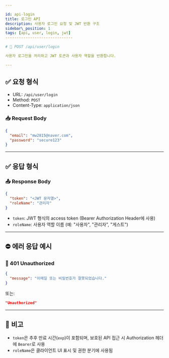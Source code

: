 ```yaml
---

id: api-login
title: 로그인 API
description: 사용자 로그인 요청 및 JWT 반환 구조
sidebar\_position: 1
tags: [api, user, login, jwt]
------------------------------

# 🔐 POST /api/user/login

사용자 로그인을 처리하고 JWT 토큰과 사용자 역할을 반환합니다.

---
```


## ✅ 요청 형식

* URL: `/api/user/login`
* Method: `POST`
* Content-Type: `application/json`

### 📥 Request Body

```json
{
  "email": "mw2815@naver.com",
  "password": "secure123"
}
```

---

## ✅ 응답 형식

### 📤 Response Body

```json
{
  "token": "<JWT 문자열>",
  "roleName": "관리자"
}
```

* `token`: JWT 형식의 access token (Bearer Authorization Header에 사용)
* `roleName`: 사용자 역할 이름 (예: "사용자", "관리자", "게스트")

---

## ⛔ 에러 응답 예시

### 📄 401 Unauthorized

```json
{
  "message": "이메일 또는 비밀번호가 잘못되었습니다."
}
```

또는:

```json
"Unauthorized"
```

---

## 📌 비고

* `token`은 추후 만료 시간(`exp`)이 포함되며, 보호된 API 접근 시 Authorization 헤더에 `Bearer`로 사용
* `roleName`은 클라이언트 UI 표시 및 권한 분기에 사용됨
